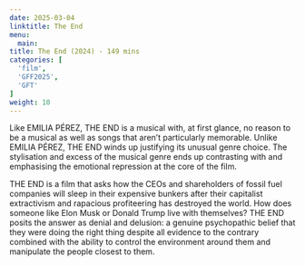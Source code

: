 ```yaml
---
date: 2025-03-04
linktitle: The End
menu:
  main:
title: The End (2024) - 149 mins
categories: [
  'film',
  'GFF2025',
  'GFT'
]
weight: 10
---
```


Like EMILIA PÉREZ, THE END is a musical with, at first glance, no reason to be a musical as well as songs that aren’t particularly memorable. Unlike EMILIA PÉREZ, THE END winds up justifying its unusual genre choice. The stylisation and excess of the musical genre ends up contrasting with and emphasising the emotional repression at the core of the film. 

THE END is a film that asks how the CEOs and shareholders of fossil fuel companies will sleep in their expensive bunkers after their capitalist extractivism and rapacious profiteering has destroyed the world. How does someone like Elon Musk or Donald Trump live with themselves? THE END posits the answer as denial and delusion: a genuine psychopathic belief that they were doing the right thing despite all evidence to the contrary combined with the ability to control the environment around them and manipulate the people closest to them.